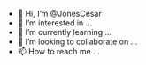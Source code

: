 - 👋 Hi, I’m @JonesCesar
- 👀 I’m interested in ...
- 🌱 I’m currently learning ...
- 💞️ I’m looking to collaborate on ...
- 📫 How to reach me ...

<!---
JonesCesar/JonesCesar is a ✨ special ✨ repository because its `README.md` (this file) appears on your GitHub profile.
You can click the Preview link to take a look at your changes.
--->
